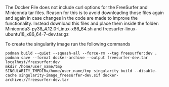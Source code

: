 
The Docker File does not include curl options for the FreeSurfer and Miniconda tar files. Reason for this is
to avoid downloading those files again and again in case changes in the code are made to improve the functionality.
Instead download this files and place them inside the folder: 
Miniconda3-py38_4.12.0-Linux-x86_64.sh and freesurfer-linux-ubuntu18_x86_64-7-dev.tar.gz

To create the singularity image run the following commands

```
podman build --quiet --squash-all --force-rm --tag freesurfer:dev .
podman save --format docker-archive --output freesurfer-dev.tar localhost/freesurfer:dev
mkdir /home/user_name/tmp
SINGULARITY_TMPDIR=/home/user_name/tmp singularity build --disable-cache singularity-image_freesurfer-dev.sif docker-archive://freesurfer-dev.tar
```


